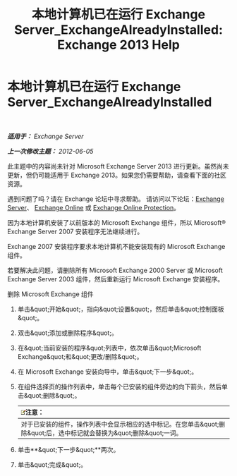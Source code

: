 ﻿---
title: '本地计算机已在运行 Exchange Server_ExchangeAlreadyInstalled: Exchange 2013 Help'
TOCTitle: 本地计算机已在运行 Exchange Server_ExchangeAlreadyInstalled
ms:assetid: 3f168b5d-9910-418f-86fb-e99d852dcb5e
ms:mtpsurl: https://technet.microsoft.com/zh-cn/library/ms.exch.setupreadiness.exchangealreadyinstalled(v=EXCHG.150)
ms:contentKeyID: 50490367
ms.date: 05/21/2018
mtps_version: v=EXCHG.150
ms.translationtype: MT
---

# 本地计算机已在运行 Exchange Server\_ExchangeAlreadyInstalled

 

_**适用于：** Exchange Server_

_**上一次修改主题：** 2012-06-05_

此主题中的内容尚未针对 Microsoft Exchange Server 2013 进行更新。虽然尚未更新，但仍可能适用于 Exchange 2013。如果您仍需要帮助，请查看下面的社区资源。

遇到问题了吗？请在 Exchange 论坛中寻求帮助。 请访问以下论坛：[Exchange Server](https://go.microsoft.com/fwlink/p/?linkid=60612)、 [Exchange Online](https://go.microsoft.com/fwlink/p/?linkid=267542) 或 [Exchange Online Protection](https://go.microsoft.com/fwlink/p/?linkid=285351)。

因为本地计算机安装了以前版本的 Microsoft Exchange 组件，所以 Microsoft® Exchange Server 2007 安装程序无法继续进行。

Exchange 2007 安装程序要求本地计算机不能安装现有的 Microsoft Exchange 组件。

若要解决此问题，请删除所有 Microsoft Exchange 2000 Server 或 Microsoft Exchange Server 2003 组件，然后重新运行 Microsoft Exchange 安装程序。

删除 Microsoft Exchange 组件

1.  单击\&quot;开始\&quot;，指向\&quot;设置\&quot;，然后单击\&quot;控制面板\&quot;。

2.  双击\&quot;添加或删除程序\&quot;。

3.  在\&quot;当前安装的程序\&quot;列表中，依次单击\&quot;Microsoft Exchange\&quot;和\&quot;更改/删除\&quot;。

4.  在 Microsoft Exchange 安装向导中，单击\&quot;下一步\&quot;。

5.  在组件选择页的操作列表中，单击每个已安装的组件旁边的向下箭头，然后单击\&quot;删除\&quot;。
    
    <table>
    <thead>
    <tr class="header">
    <th><img src="images/Bb124558.note(EXCHG.150).gif" title="注意" alt="注意" />注意：</th>
    </tr>
    </thead>
    <tbody>
    <tr class="odd">
    <td>对于已安装的组件，操作列表中会显示相应的选中标记。在您单击&amp;quot;删除&amp;quot;后，选中标记就会替换为&amp;quot;删除&amp;quot;一词。</td>
    </tr>
    </tbody>
    </table>


6.  单击**\&quot;下一步\&quot;**两次。

7.  单击\&quot;完成\&quot;。


